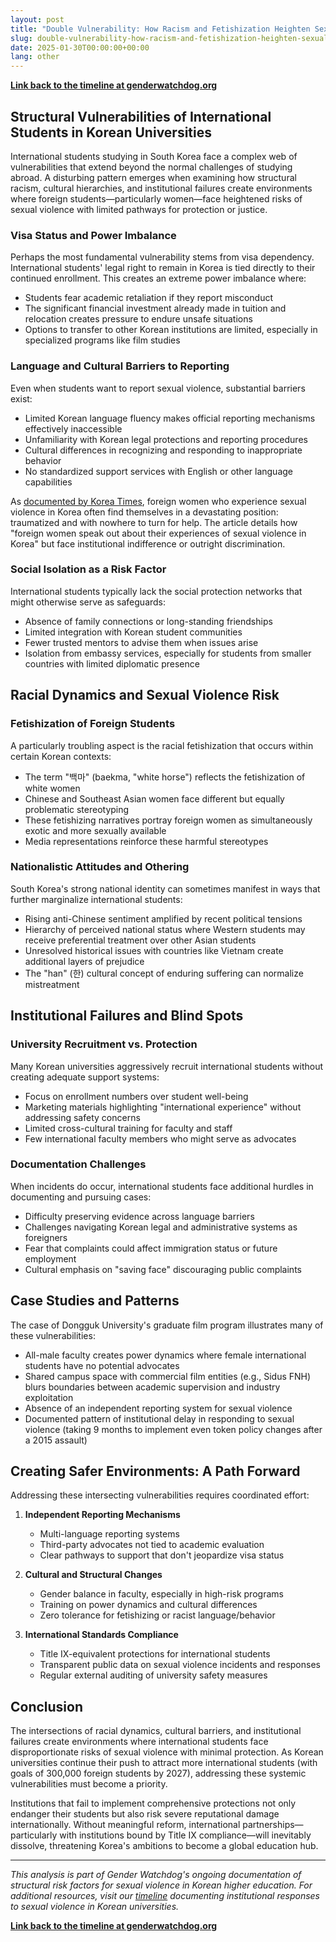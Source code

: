 ```yaml
---
layout: post
title: "Double Vulnerability: How Racism and Fetishization Heighten Sexual Violence Risks for International Students in Korea"
slug: double-vulnerability-how-racism-and-fetishization-heighten-sexual-violence-risks-for-international-students-in-korea
date: 2025-01-30T00:00:00+00:00
lang: other
---
```


**[Link back to the timeline at genderwatchdog.org](https://genderwatchdog.org/)**

## Structural Vulnerabilities of International Students in Korean Universities

International students studying in South Korea face a complex web of vulnerabilities that extend beyond the normal challenges of studying abroad. A disturbing pattern emerges when examining how structural racism, cultural hierarchies, and institutional failures create environments where foreign students—particularly women—face heightened risks of sexual violence with limited pathways for protection or justice.

### Visa Status and Power Imbalance

Perhaps the most fundamental vulnerability stems from visa dependency. International students' legal right to remain in Korea is tied directly to their continued enrollment. This creates an extreme power imbalance where:

- Students fear academic retaliation if they report misconduct
- The significant financial investment already made in tuition and relocation creates pressure to endure unsafe situations
- Options to transfer to other Korean institutions are limited, especially in specialized programs like film studies

### Language and Cultural Barriers to Reporting

Even when students want to report sexual violence, substantial barriers exist:

- Limited Korean language fluency makes official reporting mechanisms effectively inaccessible
- Unfamiliarity with Korean legal protections and reporting procedures
- Cultural differences in recognizing and responding to inappropriate behavior
- No standardized support services with English or other language capabilities

As [documented by Korea Times](https://www.koreatimes.co.kr/video/news/20220114/raped-assaulted-nowhere-to-find-help-foreign-women-speak-out-about-their-experiences-of-sexual-violence-in-korea), foreign women who experience sexual violence in Korea often find themselves in a devastating position: traumatized and with nowhere to turn for help. The article details how "foreign women speak out about their experiences of sexual violence in Korea" but face institutional indifference or outright discrimination.

### Social Isolation as a Risk Factor

International students typically lack the social protection networks that might otherwise serve as safeguards:

- Absence of family connections or long-standing friendships
- Limited integration with Korean student communities
- Fewer trusted mentors to advise them when issues arise
- Isolation from embassy services, especially for students from smaller countries with limited diplomatic presence

## Racial Dynamics and Sexual Violence Risk

### Fetishization of Foreign Students

A particularly troubling aspect is the racial fetishization that occurs within certain Korean contexts:

- The term "백마" (baekma, "white horse") reflects the fetishization of white women
- Chinese and Southeast Asian women face different but equally problematic stereotyping
- These fetishizing narratives portray foreign women as simultaneously exotic and more sexually available
- Media representations reinforce these harmful stereotypes

### Nationalistic Attitudes and Othering

South Korea's strong national identity can sometimes manifest in ways that further marginalize international students:

- Rising anti-Chinese sentiment amplified by recent political tensions
- Hierarchy of perceived national status where Western students may receive preferential treatment over other Asian students
- Unresolved historical issues with countries like Vietnam create additional layers of prejudice
- The "han" (한) cultural concept of enduring suffering can normalize mistreatment

## Institutional Failures and Blind Spots

### University Recruitment vs. Protection

Many Korean universities aggressively recruit international students without creating adequate support systems:

- Focus on enrollment numbers over student well-being
- Marketing materials highlighting "international experience" without addressing safety concerns
- Limited cross-cultural training for faculty and staff
- Few international faculty members who might serve as advocates

### Documentation Challenges

When incidents do occur, international students face additional hurdles in documenting and pursuing cases:

- Difficulty preserving evidence across language barriers
- Challenges navigating Korean legal and administrative systems as foreigners
- Fear that complaints could affect immigration status or future employment
- Cultural emphasis on "saving face" discouraging public complaints

## Case Studies and Patterns

The case of Dongguk University's graduate film program illustrates many of these vulnerabilities:

- All-male faculty creates power dynamics where female international students have no potential advocates
- Shared campus space with commercial film entities (e.g., Sidus FNH) blurs boundaries between academic supervision and industry exploitation
- Absence of an independent reporting system for sexual violence
- Documented pattern of institutional delay in responding to sexual violence (taking 9 months to implement even token policy changes after a 2015 assault)

## Creating Safer Environments: A Path Forward

Addressing these intersecting vulnerabilities requires coordinated effort:

1. **Independent Reporting Mechanisms**
   - Multi-language reporting systems
   - Third-party advocates not tied to academic evaluation
   - Clear pathways to support that don't jeopardize visa status

2. **Cultural and Structural Changes**
   - Gender balance in faculty, especially in high-risk programs
   - Training on power dynamics and cultural differences
   - Zero tolerance for fetishizing or racist language/behavior

3. **International Standards Compliance**
   - Title IX-equivalent protections for international students
   - Transparent public data on sexual violence incidents and responses
   - Regular external auditing of university safety measures

## Conclusion

The intersections of racial dynamics, cultural barriers, and institutional failures create environments where international students face disproportionate risks of sexual violence with minimal protection. As Korean universities continue their push to attract more international students (with goals of 300,000 foreign students by 2027), addressing these systemic vulnerabilities must become a priority.

Institutions that fail to implement comprehensive protections not only endanger their students but also risk severe reputational damage internationally. Without meaningful reform, international partnerships—particularly with institutions bound by Title IX compliance—will inevitably dissolve, threatening Korea's ambitions to become a global education hub.

---

*This analysis is part of Gender Watchdog's ongoing documentation of structural risk factors for sexual violence in Korean higher education. For additional resources, visit our [timeline](https://genderwatchdog1.github.io/timeline-website/index.html) documenting institutional responses to sexual violence in Korean universities.*

**[Link back to the timeline at genderwatchdog.org](https://genderwatchdog.org/)**

